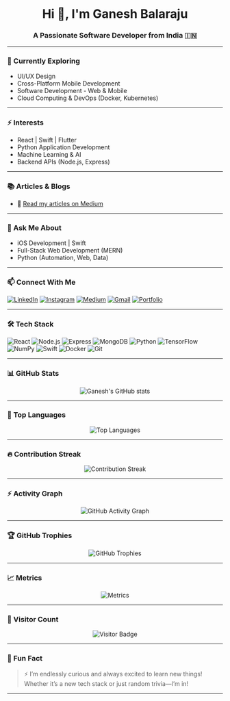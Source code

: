 <h1 align="center">Hi 👋, I'm Ganesh Balaraju</h1>
<h3 align="center">A Passionate Software Developer from India 🇮🇳</h3>

---

### 🌱 Currently Exploring
- UI/UX Design
- Cross-Platform Mobile Development
- Software Development - Web & Mobile
- Cloud Computing & DevOps (Docker, Kubernetes)

---

### ⚡ Interests
- React | Swift | Flutter
- Python Application Development
- Machine Learning & AI
- Backend APIs (Node.js, Express)

---

### 📚 Articles & Blogs
- 📝 [Read my articles on Medium](https://medium.com/@ganeshbalaraju)

---

### 💬 Ask Me About
- iOS Development | Swift
- Full-Stack Web Development (MERN)
- Python (Automation, Web, Data)

---

### 📫 Connect With Me
<p align="left">
<a href="https://www.linkedin.com/in/ganeshbalaraju/" target="_blank"><img src="https://img.shields.io/badge/LinkedIn-0077B5.svg?style=for-the-badge&logo=linkedin&logoColor=white" alt="LinkedIn"/></a>
<a href="https://instagram.com/chikkibhoii" target="_blank"><img src="https://img.shields.io/badge/Instagram-E4405F.svg?style=for-the-badge&logo=instagram&logoColor=white" alt="Instagram"/></a>
<a href="https://medium.com/@ganeshbalaraju" target="_blank"><img src="https://img.shields.io/badge/Medium-12100E.svg?style=for-the-badge&logo=medium&logoColor=white" alt="Medium"/></a>
<a href="mailto:ganeshbalarajude@gmail.com"><img src="https://img.shields.io/badge/Gmail-D14836?style=for-the-badge&logo=gmail&logoColor=white" alt="Gmail"/></a>
<a href="https://ganesh-balaraju.vercel.app/" target="_blank"><img src="https://img.shields.io/badge/Portfolio-000000.svg?style=for-the-badge&logo=vercel&logoColor=white" alt="Portfolio"/></a>
</p>

---

### 🛠️ Tech Stack
![React](https://img.shields.io/badge/React-20232A?style=for-the-badge&logo=react&logoColor=61DAFB)
![Node.js](https://img.shields.io/badge/Node.js-43853D?style=for-the-badge&logo=node-dot-js&logoColor=white)
![Express](https://img.shields.io/badge/Express-000000?style=for-the-badge&logo=express&logoColor=white)
![MongoDB](https://img.shields.io/badge/MongoDB-4EA94B?style=for-the-badge&logo=mongodb&logoColor=white)
![Python](https://img.shields.io/badge/Python-3670A0?style=for-the-badge&logo=python&logoColor=ffdd54)
![TensorFlow](https://img.shields.io/badge/TensorFlow-FF6F00?style=for-the-badge&logo=tensorflow&logoColor=white)
![NumPy](https://img.shields.io/badge/NumPy-013243?style=for-the-badge&logo=numpy&logoColor=white)
![Swift](https://img.shields.io/badge/Swift-F05138?style=for-the-badge&logo=swift&logoColor=white)
![Docker](https://img.shields.io/badge/Docker-2496ED?style=for-the-badge&logo=docker&logoColor=white)
![Git](https://img.shields.io/badge/Git-F05032?style=for-the-badge&logo=git&logoColor=white)

---

### 📊 GitHub Stats
<p align="center">
  <img src="https://github-readme-stats.vercel.app/api?username=GaneshMandakapu&show_icons=true&theme=radical" alt="Ganesh's GitHub stats" />
</p>

---

### 📌 Top Languages
<p align="center">
  <img src="https://github-readme-stats.vercel.app/api/top-langs/?username=GaneshMandakapu&layout=compact&theme=radical" alt="Top Languages" />
</p>

---

### 🔥 Contribution Streak
<p align="center">
  <img src="https://github-readme-streak-stats.herokuapp.com/?user=GaneshMandakapu&theme=radical&hide_border=false" alt="Contribution Streak" />
</p>

---

### ⚡ Activity Graph
<p align="center">
  <img src="https://github-readme-activity-graph.vercel.app/graph?username=GaneshMandakapu&theme=radical&hide_border=false" alt="GitHub Activity Graph" />
</p>

---

### 🏆 GitHub Trophies
<p align="center">
  <img src="https://github-profile-trophy.vercel.app/?username=GaneshMandakapu&theme=radical" alt="GitHub Trophies" />
</p>

---

### 📈 Metrics
<p align="center">
  <img src="https://github.com/GaneshMandakapu/GaneshMandakapu/blob/main/github-metrics.svg" alt="Metrics" />
</p>

---

### 👀 Visitor Count
<p align="center">
  <img src="https://komarev.com/ghpvc/?username=GaneshMandakapu&color=blueviolet&style=flat-square" alt="Visitor Badge" />
</p>

---

### 🎯 Fun Fact
> ⚡ I’m endlessly curious and always excited to learn new things! Whether it’s a new tech stack or just random trivia—I’m in!

---

